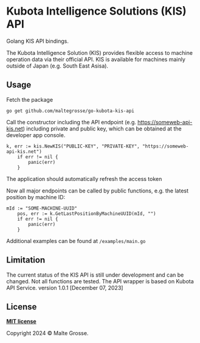 # Kubota Intelligence Solutions (KIS) API

Golang KIS API bindings.

The Kubota Intelligence Solution (KIS) provides flexible access to machine operation data via their official API.
KIS is available for machines mainly outside of Japan (e.g. South East Asisa). 

## Usage
Fetch the package

```
go get github.com/maltegrosse/go-kubota-kis-api
```

Call the constructor including the API endpoint (e.g. https://someweb-api-kis.net) including private and public key, which can be obtained at the developer app console.

```
k, err := kis.NewKIS("PUBLIC-KEY", "PRIVATE-KEY", "https://someweb-api-kis.net")
	if err != nil {
		panic(err)
	}
```

The application should automatically refresh the access token 


Now all major endpoints can be called by public functions, e.g. the latest position by machine ID:
```
mId := "SOME-MACHINE-UUID"
	pos, err := k.GetLastPositionByMachineUUID(mId, "")
	if err != nil {
		panic(err)
	}
```

Additional examples can be found at `/examples/main.go`

## Limitation
The current status of the KIS API is still under development and can be changed. Not all functions are tested. The API wrapper is based on Kubota API Service. version 1.0.1 [December 07, 2023]


## License
**[MIT license](http://opensource.org/licenses/mit-license.php)**

Copyright 2024 © Malte Grosse.